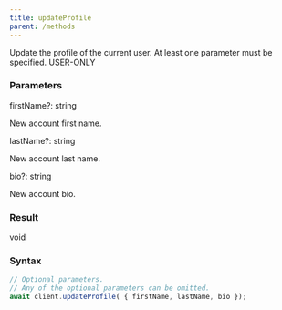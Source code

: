 ```yaml
---
title: updateProfile
parent: /methods
---
```


Update the profile of the current user. At least one parameter must be specified.<span class="select-none"> <span class="inline-flex w-fit items-center"><span class="w-fit bg-dbt px-1.5 rounded-md select-none text-fgt text-[10px]">USER-ONLY</span></span> </span>

### Parameters 

<div class="flex flex-col gap-3"><div class="flex flex-col gap-3"><div><div class="flex gap-2"><div class="font-mono p" id="p_firstName" data-anchor><span class="font-bold">firstName</span><span class="opacity-50"><span title="Optional" class="cursor-help">?</span>:</span> <span>string</span></div></div><div class="pl-3"><div class="no-margin">

New account first name.

</div></div></div><div><div class="flex gap-2"><div class="font-mono p" id="p_lastName" data-anchor><span class="font-bold">lastName</span><span class="opacity-50"><span title="Optional" class="cursor-help">?</span>:</span> <span>string</span></div></div><div class="pl-3"><div class="no-margin">

New account last name.

</div></div></div><div><div class="flex gap-2"><div class="font-mono p" id="p_bio" data-anchor><span class="font-bold">bio</span><span class="opacity-50"><span title="Optional" class="cursor-help">?</span>:</span> <span>string</span></div></div><div class="pl-3"><div class="no-margin">

New account bio.

</div></div></div></div></div>

### Result 

<div class="font-mono"><span>void</span></div>

### Syntax

```ts
// Optional parameters.
// Any of the optional parameters can be omitted.
await client.updateProfile( { firstName, lastName, bio });
```



